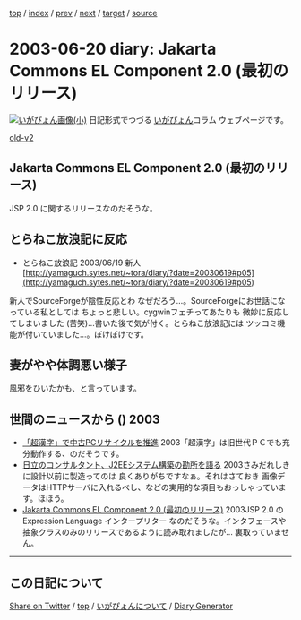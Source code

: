 [top](../index.html) 
 / [index](https://igapyon.github.io/diary/2003/index.html) 
 / [prev](https://igapyon.github.io/diary/2003/ig030619.html) 
 / [next](https://igapyon.github.io/diary/2003/ig030621.html) 
 / [target](https://igapyon.github.io/diary/2003/ig030620.html) 
 / [source](https://github.com/igapyon/diary/blob/gh-pages/2003/ig030620.html.src.md) 

2003-06-20 diary: Jakarta Commons EL Component 2.0 (最初のリリース)
=====================================================================================================
[![いがぴょん画像(小)](https://igapyon.github.io/diary/images/iga200306s.jpg "いがぴょん")](https://igapyon.github.io/diary/memo/memoigapyon.html) 日記形式でつづる [いがぴょん](https://igapyon.github.io/diary/memo/memoigapyon.html)コラム ウェブページです。

[old-v2](ig030620-orig.html)

## Jakarta Commons EL Component 2.0 (最初のリリース)

JSP 2.0 に関するリリースなのだそうな。


## とらねこ放浪記に反応

* とらねこ放浪記 2003/06/19 新人
  [http://yamaguch.sytes.net/~tora/diary/?date=20030619#p05](http://yamaguch.sytes.net/~tora/diary/?date=20030619#p05)

新人でSourceForgeが陰性反応とわ なぜだろう…。SourceForgeにお世話になっている私としては ちょっと悲しい。cygwinフェチってあたりも 微妙に反応してしまいました (苦笑)…書いた後で気が付く。とらねこ放浪記には ツッコミ機能が付いていました…。ぼけぼけです。

## 妻がやや体調悪い様子

風邪をひいたかも、と言っています。

## 世間のニュースから () 2003

* [「超漢字」で中古PCリサイクルを推進](http://www.zdnet.co.jp/news/0306/19/njbt_09.html)  2003「超漢字」は旧世代ＰＣでも充分動作する、のだそうです。
* [日立のコンサルタント、J2EEシステム構築の勘所を語る](http://japan.cnet.com/news/ent/story/0,2000047623,20055709,00.htm)  2003さみだれしきに設計以前に製造ってのは 良くありがちですなぁ。それはさておき 画像データはHTTPサーバに入れるべし、などの実用的な項目もおっしゃっています。ほほう。
* [Jakarta Commons EL Component 2.0 (最初のリリース)](http://jakarta.apache.org/commons/el.html)  2003JSP 2.0 の Expression Language インタープリター なのだそうな。インタフェースや抽象クラスのみのリリースであるように読み取れましたが… 裏取っていません。

----------------------------------------------------------------------------------------------------

## この日記について

[Share on Twitter](https://twitter.com/intent/tweet?hashtags=igapyon%2Cdiary%2C%E3%81%84%E3%81%8C%E3%81%B4%E3%82%87%E3%82%93&text=Jakarta+Commons+EL+Component+2.0+%28%E6%9C%80%E5%88%9D%E3%81%AE%E3%83%AA%E3%83%AA%E3%83%BC%E3%82%B9%29&url=https%3A%2F%2Figapyon.github.io%2Fdiary%2F2003%2Fig030620.html) / [top](../index.html) / [いがぴょんについて](https://igapyon.github.io/diary/memo/memoigapyon.html) / [Diary Generator](https://github.com/igapyon/igapyonv3)
